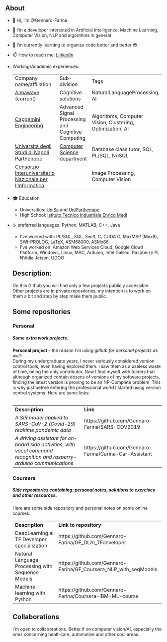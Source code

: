 <b>About</b>
---


- 👋 Hi, I’m @Gennaro-Farina
- 👀 I’m a developer interested in Artificial Intelligence, Machine Learning, Computer Vision, NLP and algorithms in general
- 🌱 I’m currently learning to organise code better and better 😳
- 📫 How to reach me: <a href="https://www.linkedin.com/in/gennarofarina/" >LinkedIn</a>
- Working/Academic experiences:
  <table>
  <tr>
    <td> Company name/affiliation</td>
    <td> Sub-division </td>
    <td> Tags </td>
  </tr>
   
  <tr>
    <td> <a href= "https://www.almawave.it/it/">Almawave</a> (current)</td>
    <td> Cognitive solutions </td>
    <td> NaturalLanguageProcessing, AI </td>
  </tr>
    
  <tr>
    <td> <a href="https://capgemini-engineering.com/it/it/" > Capgemini Engineering </td>
    <td> Advanced Signal Processing and Cognitive Computing </td>
    <td> Algorithms, Computer Vision, Clustering, Optimization, AI</td>
  </tr>
    
  <tr>
    <td> <a href="https://www.uniparthenope.it/" > Università degli Studi di Napoli Parthenope </td>
    <td> <a href="https://informatica.uniparthenope.it/index.php/it/"> Computer Science department</a> </td>
    <td> Database class tutor, SQL, PL/SQL, NoSQL </td>
  </tr>
    
   <tr>
    <td> <a href="https://www.consorzio-cini.it/index.php/it/" > Consorzio Interuniversitario Nazionale per l’Informatica </td>
    <td> </td>
    <td> Image Processing, Computer Vision </td>
  </tr>
  <table>

- 🎓 Education <br> 
  - Universities: <a href="https://www.unisa.it/">UniSa</a> and <a href= "https://www.uniparthenope.it/"> UniParthenope</a> 
  - High School: <a href="https://www.itimedi.it/"> Istituto Tecnico Industriale Enrico Medi</a>
- ☕ preferred languages: Python, MATLAB, C++, Java
  - I've worked with: PL/SQL, SQL, Swift, C, CUDA C, MaxMSP (Max8), SWI-PROLOG, LaTeX, ASM68000, ASMx86
  - I've worked on: Amazon Web Services Cloud, Google Cloud Platform, Windows, Linux, MAC, Arduino, Intel Galileo, Raspberry Pi, NVidia Jetson, UDOO

<b>Description:</b>
---
<p>
 On this Github you will find only a few projects publicly accessible. Other projects are in private repositories, my intention is to work on them a bit and step by step  make them public.<br>
</p>

<b>Some repositories</b>
---
<h3>Personal </h3>
<h5> Some extra work projects.</h5>
    <p>
<b> Personal project </b> <i>- the reason I'm using github for personal projects as well:</i><br>
During my undergraduate years, I never seriously considered version control tools, even having explored them. I saw them as a useless waste of time, being the only contributor. Now I find myself with folders that although organized contain dozens of versions of my software projects, finding the latest version is proving to be an NP-Complete problem. This is why just before entering the professional world I started using version control systems.
      Here are some links:
</p>
<table>
  <tr>
    <td> <b>Description</b></td>
    <td> <b>Link </b></td>
  <tr>
    <td>
      <i> A SIR model applied to SARS-CoV-2 (Covid-19) realtime pandemic data</i>
    </td>
    <td>
        https://github.com/Gennaro-Farina/SARS-COV2019
    </td>
  </tr>
  <tr>
    <td>
      <i> A driving assistant for on-board side activities, with vocal command recognition and rasperry-arduino communications</i>
    </td>
    <td>
      https://github.com/Gennaro-Farina/Carina-Car-Assistant
    </td>
  </tr>
</table>

<h3> Coursera </h3>
<h5> Side repositories containing: personal notes, solutions to exercises and other resources. </h5>
<p>
Here are some side repository and personal notes on some online courses:
</p>
<table>
  <tr>
    <td> <b>Description</b></td>
    <td> <b>Link to repository</b> </td>
    <td> <b>Link to original course</b></td>
    <td> <b>Provider</b></td>
    <td> <b>Kind</b> </td>
  </tr>
  <tr>
    <td>
      DeepLearning.ai TF Developer specialization
    </td>
    <td>
        https://github.com/Gennaro-Farina/GF_DLAI_TFdeveloper
    </td>
    <td>
        https://www.coursera.org/professional-certificates/tensorflow-in-practice
    </td>
    <td>
        DeepLearning.ai
    </td>
    <td>
        Specialization
    </td>
  </tr>
  <!-- entry 2 -->
  <tr>
    <td>
      Natural Language Processing with Sequence Models
    </td>
    <td>
        https://github.com/Gennaro-Farina/GF_Coursera_NLP_with_seqModels
    </td>
    <td>
        https://www.coursera.org/learn/sequence-models-in-nlp?specialization=natural-language-processing
    </td>
     <td>
        DeepLearning.ai
    </td>
    <td>
        Course
    </td>
  </tr>
  <!-- entry 3 -->
  <tr>
    <td>
        Machine learning with Python
    </td>
    <td>
        https://github.com/Gennaro-Farina/Coursera-IBM-ML-course
    </td>
    <td>
        https://www.coursera.org/learn/machine-learning-with-python
    </td>
     <td>
        IBM
    </td>
    <td>
        Course
    </td>
  </tr>
</table>    
    
    
    
<b> Collaborations </b>
---
    
  I'm open to collaborations. Better if on computer vision/AI, especially the ones concerning healt-care, automotive and other cool areas.

<!--- - 💞️ I’m looking to collaborate on ... --->

<!---
Gennaro-Farina/Gennaro-Farina is a ✨ special ✨ repository because its `README.md` (this file) appears on your GitHub profile.
You can click the Preview link to take a look at your changes.

```diff
- text in red
+ text in green
! text in orange
# text in gray
@@ text in purple (and bold)@@
```
--->
